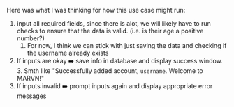 Here was what I was thinking for how this use case might run:
1. input all required fields, since there is alot, we will likely have to run checks to ensure that the data is valid. (i.e. is their age a positive number?)
    1. For now, I think we can stick with just saving the data and checking if the username already exists
2. If inputs are okay ➡️ save info in database and display success window.
   3. Smth like "Successfully added account, `username`. Welcome to MARVN!"
3. If inputs invalid ➡️ prompt inputs again and display appropriate error messages